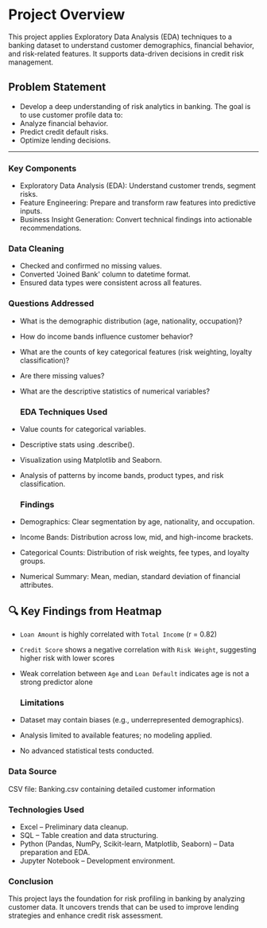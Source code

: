 # Project Overview
This project applies Exploratory Data Analysis (EDA) techniques to a banking dataset to understand customer demographics, financial behavior, and risk-related features. It supports data-driven decisions in credit risk management.

## Problem Statement
- Develop a deep understanding of risk analytics in banking. The goal is to use customer profile data to:
- Analyze financial behavior.
- Predict credit default risks.
- Optimize lending decisions.
---
### Key Components
- Exploratory Data Analysis (EDA): Understand customer trends, segment risks.
- Feature Engineering: Prepare and transform raw features into predictive inputs.
- Business Insight Generation: Convert technical findings into actionable recommendations.

 ### Data Cleaning
- Checked and confirmed no missing values.
- Converted 'Joined Bank' column to datetime format.
- Ensured data types were consistent across all features.

  
### Questions Addressed
- What is the demographic distribution (age, nationality, occupation)?
- How do income bands influence customer behavior?
- What are the counts of key categorical features (risk weighting, loyalty classification)?
- Are there missing values?
- What are the descriptive statistics of numerical variables?

  ### EDA Techniques Used
- Value counts for categorical variables.
- Descriptive stats using .describe().
- Visualization using Matplotlib and Seaborn.
- Analysis of patterns by income bands, product types, and risk classification.

  ### Findings
- Demographics: Clear segmentation by age, nationality, and occupation.
- Income Bands: Distribution across low, mid, and high-income brackets.
- Categorical Counts: Distribution of risk weights, fee types, and loyalty groups.
- Numerical Summary: Mean, median, standard deviation of financial attributes.
## 🔍 Key Findings from Heatmap
- `Loan Amount` is highly correlated with `Total Income` (r = 0.82)
- `Credit Score` shows a negative correlation with `Risk Weight`, suggesting higher risk with lower scores
- Weak correlation between `Age` and `Loan Default` indicates age is not a strong predictor alone


  ### Limitations
 - Dataset may contain biases (e.g., underrepresented demographics).
- Analysis limited to available features; no modeling applied.
- No advanced statistical tests conducted.

### Data Source
 CSV file: Banking.csv containing detailed customer information

### Technologies Used
- Excel – Preliminary data cleanup.
- SQL – Table creation and data structuring.
- Python (Pandas, NumPy, Scikit-learn, Matplotlib, Seaborn) – Data preparation and EDA.
- Jupyter Notebook – Development environment.

### Conclusion
This project lays the foundation for risk profiling in banking by analyzing customer data. It uncovers trends that can be used to improve lending strategies and enhance credit risk assessment.









